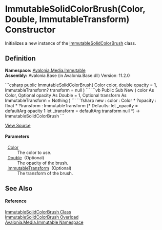 # ImmutableSolidColorBrush(Color, Double, ImmutableTransform) Constructor


Initializes a new instance of the <a href="T_Avalonia_Media_Immutable_ImmutableSolidColorBrush">ImmutableSolidColorBrush</a> class.



## Definition
**Namespace:** <a href="N_Avalonia_Media_Immutable">Avalonia.Media.Immutable</a>  
**Assembly:** Avalonia.Base (in Avalonia.Base.dll) Version: 11.2.0

<Tabs groupId="api-code-preview">
<TabItem value="csharp" label="C#">
```csharp
public ImmutableSolidColorBrush(
	Color color,
	double opacity = 1,
	ImmutableTransform? transform = null
)
```
</TabItem>
<TabItem value="vb" label="VB">
```vb
Public Sub New ( 
	color As Color,
	Optional opacity As Double = 1,
	Optional transform As ImmutableTransform = Nothing
)
```
</TabItem>
<TabItem value="fsharp" label="F#">
```fsharp
new : 
        color : Color * 
        ?opacity : float * 
        ?transform : ImmutableTransform 
(* Defaults:
        let _opacity = defaultArg opacity 1
        let _transform = defaultArg transform null
*)
-> ImmutableSolidColorBrush
```
</TabItem>
</Tabs>



<a href="https://github.com/AvaloniaUI/Avalonia/tree/master/src/Avalonia.Base/Media/Immutable/ImmutableSolidColorBrush.cs#L16" title="View the source code">View Source</a>



#### Parameters
<dl><dt>  <a href="T_Avalonia_Media_Color">Color</a></dt><dd>The color to use.</dd><dt>  <a href="https://learn.microsoft.com/dotnet/api/system.double" target="_blank" rel="noopener noreferrer">Double</a>  (Optional)</dt><dd>The opacity of the brush.</dd><dt>  <a href="T_Avalonia_Media_Immutable_ImmutableTransform">ImmutableTransform</a>  (Optional)</dt><dd>The transform of the brush.</dd></dl>

## See Also


#### Reference
<a href="T_Avalonia_Media_Immutable_ImmutableSolidColorBrush">ImmutableSolidColorBrush Class</a>  
<a href="Overload_Avalonia_Media_Immutable_ImmutableSolidColorBrush__ctor">ImmutableSolidColorBrush Overload</a>  
<a href="N_Avalonia_Media_Immutable">Avalonia.Media.Immutable Namespace</a>  


